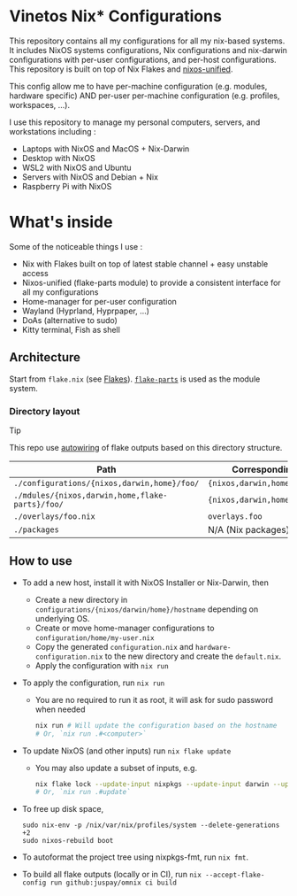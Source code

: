 # Vinetos Nix* Configurations

This repository contains all my configurations for all my nix-based systems.
It includes NixOS systems configurations, Nix configurations and nix-darwin configurations with per-user configurations,
and per-host configurations.
This repository is built on top of Nix Flakes and [nixos-unified](https://github.com/srid/nixos-unified).

This config allow me to have per-machine configuration (e.g. modules, hardware specific) AND per-user per-machine
configuration (e.g. profiles, workspaces, ...).

I use this repository to manage my personal computers, servers, and workstations including :

- Laptops with NixOS and MacOS + Nix-Darwin
- Desktop with NixOS
- WSL2 with NixOS and Ubuntu
- Servers with NixOS and Debian + Nix
- Raspberry Pi with NixOS

# What's inside

Some of the noticeable things I use :

- Nix with Flakes built on top of latest stable channel + easy unstable access
- Nixos-unified (flake-parts module) to provide a consistent interface for all my configurations
- Home-manager for per-user configuration
- Wayland (Hyprland, Hyprpaper, ...)
- DoAs (alternative to sudo)
- Kitty terminal, Fish as shell

## Architecture

Start from `flake.nix` (see [Flakes](https://nixos.wiki/wiki/Flakes)). [`flake-parts`](https://flake.parts/) is used as
the module system.

### Directory layout

> [!TIP]
> This repo use [autowiring](https://nixos-unified.org/autowiring.html) of flake outputs based on this directory
> structure.

| Path                                            | Corresponding flake output              |
|-------------------------------------------------|-----------------------------------------|
| `./configurations/{nixos,darwin,home}/foo/`     | `{nixos,darwin,home}Configurations.foo` |
| `./mdules/{nixos,darwin,home,flake-parts}/foo/` | `{nixos,darwin,home,flake}Modules.foo`  |
| `./overlays/foo.nix`                            | `overlays.foo`                          |
| `./packages`                                    | N/A (Nix packages)                      |

## How to use

- To add a new host, install it with NixOS Installer or Nix-Darwin, then
    - Create a new directory in `configurations/{nixos/darwin/home}/hostname` depending on underlying OS.
    - Create or move home-manager configurations to `configuration/home/my-user.nix`
    - Copy the generated `configuration.nix` and `hardware-configuration.nix` to the new directory and create the
      `default.nix`.
    - Apply the configuration with `nix run`

- To apply the configuration, run `nix run`
    - You are no required to run it as root, it will ask for sudo password when needed
        ```sh
        nix run # Will update the configuration based on the hostname
        # Or, `nix run .#<computer>`
        ```
- To update NixOS (and other inputs) run `nix flake update`
    - You may also update a subset of inputs, e.g.
      ```sh
      nix flake lock --update-input nixpkgs --update-input darwin --update-input home-manager
      # Or, `nix run .#update`
      ```
- To free up disk space,
  ```sh-session
  sudo nix-env -p /nix/var/nix/profiles/system --delete-generations +2
  sudo nixos-rebuild boot
  ```
- To autoformat the project tree using nixpkgs-fmt, run `nix fmt`.
- To build all flake outputs (locally or in CI), run `nix --accept-flake-config run github:juspay/omnix ci build`




